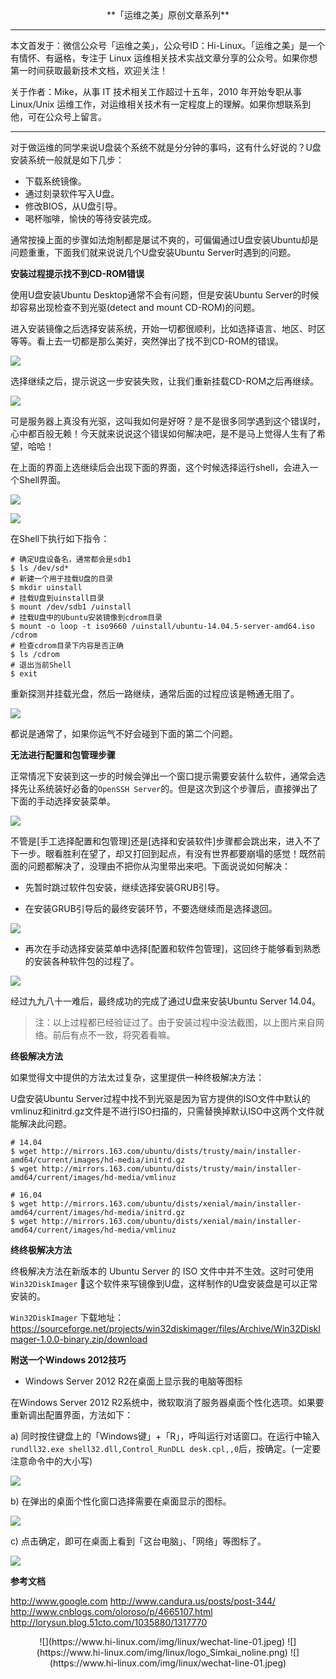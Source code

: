 <center>**「运维之美」原创文章系列**</center>

***
本文首发于：微信公众号「运维之美」，公众号ID：Hi-Linux。「运维之美」是一个有情怀、有逼格，专注于 Linux 运维相关技术实战文章分享的公众号。如果你想第一时间获取最新技术文档，欢迎关注！

关于作者：Mike，从事 IT 技术相关工作超过十五年，2010 年开始专职从事 Linux/Unix 运维工作，对运维相关技术有一定程度上的理解。如果你想联系到他，可在公众号上留言。
***

对于做运维的同学来说U盘装个系统不就是分分钟的事吗，这有什么好说的？U盘安装系统一般就是如下几步：

- 下载系统镜像。
- 通过刻录软件写入U盘。
- 修改BIOS，从U盘引导。
- 喝杯咖啡，愉快的等待安装完成。

通常按操上面的步骤如法炮制都是屡试不爽的，可偏偏通过U盘安装Ubuntu却是问题重重，下面我们就来说说几个U盘安装Ubuntu Server时遇到的问题。

<!-- more -->

**安装过程提示找不到CD-ROM错误**

使用U盘安装Ubuntu Desktop通常不会有问题，但是安装Ubuntu Server的时候却容易出现检查不到光驱(detect and mount CD-ROM)的问题。

进入安装镜像之后选择安装系统，开始一切都很顺利，比如选择语言、地区、时区等等。看上去一切都是那么美好，突然弹出了找不到CD-ROM的错误。

![](https://www.hi-linux.com/img/linux/uinstall1.png)


选择继续之后，提示说这一步安装失败，让我们重新挂载CD-ROM之后再继续。

![](https://www.hi-linux.com/img/linux/uinstall2.png)

可是服务器上真没有光驱，这叫我如何是好呀？是不是很多同学遇到这个错误时，心中都百般无赖！今天就来说说这个错误如何解决吧，是不是马上觉得人生有了希望，哈哈！


在上面的界面上选继续后会出现下面的界面，这个时候选择运行shell，会进入一个Shell界面。

![](https://www.hi-linux.com/img/linux/uinstall3.png)

![](https://www.hi-linux.com/img/linux/uinstall4.png)

在Shell下执行如下指令：

```
# 确定U盘设备名，通常都会是sdb1
$ ls /dev/sd*
# 新建一个用于挂载U盘的目录
$ mkdir uinstall
# 挂载U盘到uinstall目录
$ mount /dev/sdb1 /uinstall
# 挂载U盘中的Ubuntu安装镜像到cdrom目录
$ mount -o loop -t iso9660 /uinstall/ubuntu-14.04.5-server-amd64.iso /cdrom
# 检查cdrom目录下内容是否正确
$ ls /cdrom
# 退出当前Shell
$ exit
```

重新探测并挂载光盘，然后一路继续，通常后面的过程应该是畅通无阻了。

![](https://www.hi-linux.com/img/linux/uinstall5.png)

都说是通常了，如果你运气不好会碰到下面的第二个问题。

**无法进行配置和包管理步骤**

正常情况下安装到这一步的时候会弹出一个窗口提示需要安装什么软件，通常会选择先让系统装好必备的`OpenSSH Server`的。但是这次到这个步骤后，直接弹出了下面的手动选择安装菜单。

![](https://www.hi-linux.com/img/linux/uinstall6.jpg)

不管是[手工选择配置和包管理]还是[选择和安装软件]步骤都会跳出来，进入不了下一步。眼看胜利在望了，却又打回到起点，有没有世界都要崩塌的感觉！既然前面的问题都解决了，没理由不把你从沟里带出来吧。下面说说如何解决：

- 先暂时跳过软件包安装，继续选择安装GRUB引导。

- 在安装GRUB引导后的最终安装环节，不要选继续而是选择退回。

![](https://www.hi-linux.com/img/linux/uinstall7.jpg)

- 再次在手动选择安装菜单中选择[配置和软件包管理]，这回终于能够看到熟悉的安装各种软件包的过程了。

![](https://www.hi-linux.com/img/linux/uinstall8.jpg)


经过九九八十一难后，最终成功的完成了通过U盘来安装Ubuntu Server 14.04。

> 注：以上过程都已经验证过了。由于安装过程中没法截图，以上图片来自网络。前后有点不一致，将究着看嘛。

**终极解决方法**

如果觉得文中提供的方法太过复杂，这里提供一种终极解决方法：

U盘安装Ubuntu Server过程中找不到光驱是因为官方提供的ISO文件中默认的vmlinuz和initrd.gz文件是不进行ISO扫描的，只需替换掉默认ISO中这两个文件就能解决此问题。

```
# 14.04
$ wget http://mirrors.163.com/ubuntu/dists/trusty/main/installer-amd64/current/images/hd-media/initrd.gz
$ wget http://mirrors.163.com/ubuntu/dists/trusty/main/installer-amd64/current/images/hd-media/vmlinuz

# 16.04
$ wget http://mirrors.163.com/ubuntu/dists/xenial/main/installer-amd64/current/images/hd-media/initrd.gz
$ wget http://mirrors.163.com/ubuntu/dists/xenial/main/installer-amd64/current/images/hd-media/vmlinuz
```

**终终极解决方法**

终极解决方法在新版本的 Ubuntu Server 的 ISO 文件中并不生效。这时可使用 `Win32DiskImager` 这个软件来写镜像到U盘，这样制作的U盘安装盘是可以正常安装的。

`Win32DiskImager` 下载地址：https://sourceforge.net/projects/win32diskimager/files/Archive/Win32DiskImager-1.0.0-binary.zip/download

**附送一个Windows 2012技巧**

- Windows Server 2012 R2在桌面上显示我的电脑等图标

在Windows Server 2012 R2系统中，微软取消了服务器桌面个性化选项。如果要重新调出配置界面，方法如下：

a) 同时按住键盘上的「Windows键」+「R」，呼叫运行对话窗口。在运行中输入`rundll32.exe shell32.dll,Control_RunDLL desk.cpl,,0`后，按确定。(一定要注意命令中的大小写)

![](https://www.hi-linux.com/img/linux/uinstall9.jpg)

b) 在弹出的桌面个性化窗口选择需要在桌面显示的图标。

![](https://www.hi-linux.com/img/linux/uinstall10.jpg)

c) 点击确定，即可在桌面上看到「这台电脑」、「网络」等图标了。　

![](https://www.hi-linux.com/img/linux/uinstall11.jpg)

**参考文档**

http://www.google.com
http://www.candura.us/posts/post-344/
http://www.cnblogs.com/oloroso/p/4665107.html
http://lorysun.blog.51cto.com/1035880/1317770

<center>
![](https://www.hi-linux.com/img/linux/wechat-line-01.jpeg)
![](https://www.hi-linux.com/img/linux/logo_Simkai_noline.png)
![](https://www.hi-linux.com/img/linux/wechat-line-01.jpeg)
</center>